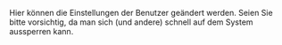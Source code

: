 Hier können die Einstellungen der Benutzer geändert werden. Seien Sie bitte vorsichtig, da man sich (und andere) schnell auf dem System aussperren kann.